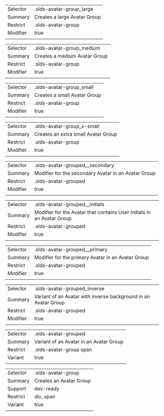 
|  |  |
|-------|-------|
| Selector | .slds-avatar-group_large |
| Summary | Creates a large Avatar Group |
| Restrict | .slds-avatar-group |
| Modifier | true |
|  |  |


|  |  |
|-------|-------|
| Selector | .slds-avatar-group_medium |
| Summary | Creates a medium Avatar Group |
| Restrict | .slds-avatar-group |
| Modifier | true |
|  |  |


|  |  |
|-------|-------|
| Selector | .slds-avatar-group_small |
| Summary | Creates a small Avatar Group |
| Restrict | .slds-avatar-group |
| Modifier | true |
|  |  |


|  |  |
|-------|-------|
| Selector | .slds-avatar-group_x-small |
| Summary | Creates an extra small Avatar Group |
| Restrict | .slds-avatar-group |
| Modifier | true |
|  |  |


|  |  |
|-------|-------|
| Selector | .slds-avatar-grouped__secondary |
| Summary | Modifier for the secondary Avatar in an Avatar Group |
| Restrict | .slds-avatar-grouped |
| Modifier | true |
|  |  |


|  |  |
|-------|-------|
| Selector | .slds-avatar-grouped__initials |
| Summary | Modifier for the Avatar that contains User Initials in an Avatar Group |
| Restrict | .slds-avatar-grouped |
| Modifier | true |
|  |  |


|  |  |
|-------|-------|
| Selector | .slds-avatar-grouped__primary |
| Summary | Modifier for the primary Avatar in an Avatar Group |
| Restrict | .slds-avatar-grouped |
| Modifier | true |
|  |  |


|  |  |
|-------|-------|
| Selector | .slds-avatar-grouped_inverse |
| Summary | Variant of an Avatar with inverse background in an Avatar Group |
| Restrict | .slds-avatar-grouped |
| Modifier | true |
|  |  |


|  |  |
|-------|-------|
| Selector | .slds-avatar-grouped |
| Summary | Variant of an Avatar in an Avatar Group |
| Restrict | .slds-avatar-group span |
| Variant | true |
|  |  |


|  |  |
|-------|-------|
| Selector | .slds-avatar-group |
| Summary | Creates an Avatar Group |
| Support | dev-ready |
| Restrict | div, span |
| Variant | true |
|  |  |

